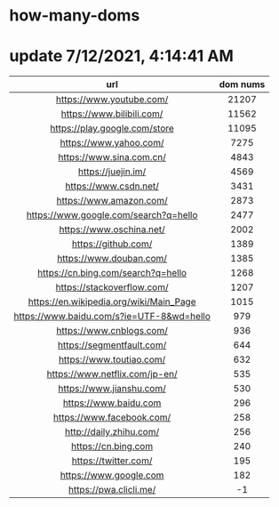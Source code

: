 # how-many-doms

# update 7/12/2021, 4:14:41 AM

url | dom nums
:-: | :-:
https://www.youtube.com/ | 21207
https://www.bilibili.com/ | 11562
https://play.google.com/store | 11095
https://www.yahoo.com/ | 7275
https://www.sina.com.cn/ | 4843
https://juejin.im/ | 4569
https://www.csdn.net/ | 3431
https://www.amazon.com/ | 2873
https://www.google.com/search?q=hello | 2477
https://www.oschina.net/ | 2002
https://github.com/ | 1389
https://www.douban.com/ | 1385
https://cn.bing.com/search?q=hello | 1268
https://stackoverflow.com/ | 1207
https://en.wikipedia.org/wiki/Main_Page | 1015
https://www.baidu.com/s?ie=UTF-8&wd=hello | 979
https://www.cnblogs.com/ | 936
https://segmentfault.com/ | 644
https://www.toutiao.com/ | 632
https://www.netflix.com/jp-en/ | 535
https://www.jianshu.com/ | 530
https://www.baidu.com | 296
https://www.facebook.com/ | 258
http://daily.zhihu.com/ | 256
https://cn.bing.com | 240
https://twitter.com/ | 195
https://www.google.com | 182
https://pwa.clicli.me/ | -1

